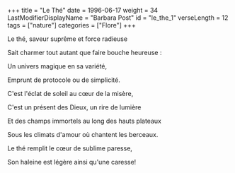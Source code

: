 +++
title = "Le Thé"
date = 1996-06-17
weight = 34
LastModifierDisplayName = "Barbara Post"
id = "le_the_1"
verseLength = 12
tags = ["nature"]
categories = ["Flore"]
+++

Le thé, saveur suprême et force radieuse

Sait charmer tout autant que faire bouche heureuse :

Un univers magique en sa variété,

Emprunt de protocole ou de simplicité.

C'est l'éclat de soleil au cœur de la misère,

C'est un présent des Dieux, un rire de lumière

Et des champs immortels au long des hauts plateaux

Sous les climats d'amour où chantent les berceaux.

Le thé remplit le cœur de sublime paresse,

Son haleine est légère ainsi qu'une caresse!

